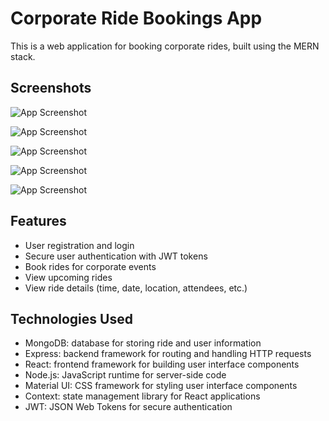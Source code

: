 
# Corporate Ride Bookings App

This is a web application for booking corporate rides, built using the MERN stack.


## Screenshots

![App Screenshot](https://drive.google.com/file/d/1mIco4t_fxW69zW-xSI6MpRWWaA9lWriu/view?usp=sharing)

![App Screenshot](https://drive.google.com/file/d/1mIco4t_fxW69zW-xSI6MpRWWaA9lWriu/view?usp=sharing)

![App Screenshot](https://drive.google.com/file/d/1mIco4t_fxW69zW-xSI6MpRWWaA9lWriu/view?usp=sharing)

![App Screenshot](https://drive.google.com/file/d/1mIco4t_fxW69zW-xSI6MpRWWaA9lWriu/view?usp=sharing)

![App Screenshot](https://drive.google.com/file/d/1mIco4t_fxW69zW-xSI6MpRWWaA9lWriu/view?usp=sharing)



## Features
- User registration and login
- Secure user authentication with JWT tokens
- Book rides for corporate events
- View upcoming rides
- View ride details (time, date, location, attendees, etc.)
## Technologies Used
- MongoDB: database for storing ride and user information
- Express: backend framework for routing and handling HTTP requests
- React: frontend framework for building user interface components
- Node.js: JavaScript runtime for server-side code
- Material UI: CSS framework for styling user interface components
- Context: state management library for React applications
- JWT: JSON Web Tokens for secure authentication
